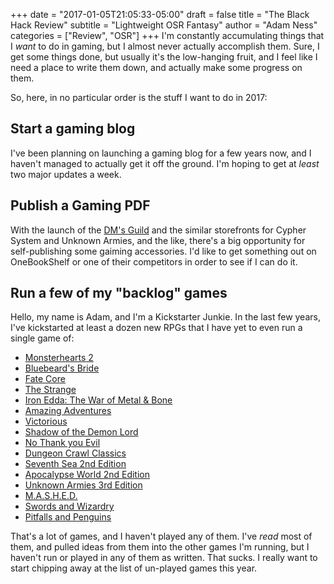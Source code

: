 +++
date = "2017-01-05T21:05:33-05:00"
draft = false
title = "The Black Hack Review"
subtitle = "Lightweight OSR Fantasy"
author = "Adam Ness"
categories = ["Review", "OSR"]
+++
I'm constantly accumulating things that I *want* to do in gaming, but I almost
never actually accomplish them. Sure, I get some things done, but usually it's 
the low-hanging fruit, and I feel like I need a place to write them down, and
actually make some progress on them.

So, here, in no particular order is the stuff I want to do in 2017:

## Start a gaming blog 

I've been planning on launching a gaming blog for a few years now, and I
haven't managed to actually get it off the ground. I'm hoping to get at *least* two major updates a week. 

## Publish a Gaming PDF 

With the launch of the [DM's Guild](http://www.dmsguild.com/browse.php?affiliate_id=6913) and the similar storefronts for Cypher System and Unknown Armies, and the like, there's a big opportunity for self-publishing some gaiming accessories. I'd like to get something out on OneBookShelf or one of their competitors in order to see if I can do it. 

## Run a few of my "backlog" games

Hello, my name is Adam, and I'm a Kickstarter Junkie. In the last few years, I've kickstarted at least a dozen new RPGs that I have yet to even run a single game of:

* [Monsterhearts 2](https://www.kickstarter.com/projects/averyalder/monsterhearts-2)
* [Bluebeard's Bride](https://www.kickstarter.com/projects/1921129910/bluebeards-bride)
* [Fate Core](https://www.kickstarter.com/projects/evilhat/fate-core)
* [The Strange](https://www.kickstarter.com/projects/montecookgames/the-strange-a-tabletop-rpg-by-bruce-cordell-and-mo)
* [Iron Edda: The War of Metal & Bone](https://www.kickstarter.com/projects/sandandsteam/iron-edda-war-of-metal-and-bone-for-fate-coretm)
* [Amazing Adventures](https://www.kickstarter.com/projects/676918054/amazing-adventures-rpg) 
* [Victorious](https://www.kickstarter.com/projects/676918054/victorious-the-role-playing-game)
* [Shadow of the Demon Lord](https://www.kickstarter.com/projects/432417423/shadow-of-the-demon-lord)
* [No Thank you Evil](https://www.kickstarter.com/projects/montecookgames/no-thank-you-evil-a-game-of-make-believe-for-famil)
* [Dungeon Crawl Classics](https://www.kickstarter.com/projects/1409961192/dcc-rpg-4th-printing)
* [Seventh Sea 2nd Edition](https://www.kickstarter.com/projects/johnwickpresents/7th-sea-second-edition)
* [Apocalypse World 2nd Edition](https://www.kickstarter.com/projects/226674021/apocalypse-world-2nd-edition)
* [Unknown Armies 3rd Edition](https://www.kickstarter.com/projects/atlasgames/unknown-armies-third-edition-roleplaying-game)
* [M.A.S.H.E.D.](https://www.kickstarter.com/projects/504288855/mashed-a-korean-war-mash-rpg)
* [Swords and Wizardry](https://www.kickstarter.com/projects/froggodgames/swords-and-wizardry-complete-rulebook-3rd-printing)
* [Pitfalls and Penguins](https://www.kickstarter.com/projects/joehills/pitfalls-and-penguins-first-printing)

That's a lot of games, and I haven't played any of them. I've *read* most of them, and pulled ideas from them into the other games I'm running, but I haven't run or played in any of them as written. That sucks. I really want to start chipping away at the list of un-played games this year. 

